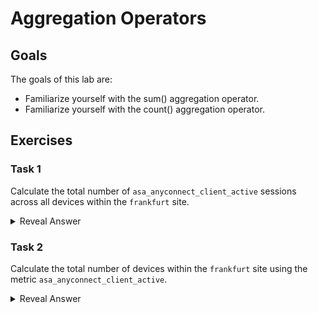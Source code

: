 # Aggregation Operators
## Goals
The goals of this lab are:
* Familiarize yourself with the sum() aggregation operator.
* Familiarize yourself with the count() aggregation operator.

## Exercises
### Task 1
Calculate the total number of `asa_anyconnect_client_active` sessions across all devices within the `frankfurt` site.
<details>
  <summary>Reveal Answer</summary>
  
```
sum(asa_anyconnect_client_active{site="frankfurt"})
```
</details>


### Task 2
Calculate the total number of devices within the `frankfurt` site using the metric `asa_anyconnect_client_active`.
<details>
  <summary>Reveal Answer</summary>
  
```
count(asa_anyconnect_client_active{site="frankfurt"})
```
</details>